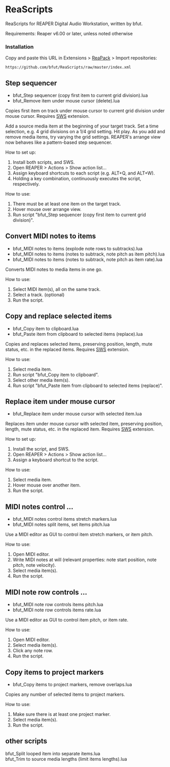 # ReaScripts
ReaScripts for REAPER Digital Audio Workstation, written by bfut. 

Requirements: Reaper v6.00 or later, unless noted otherwise

### Installation
Copy and paste this URL in Extensions > [ReaPack](https://github.com/cfillion/reapack) > Import repositories:

```
https://github.com/bfut/ReaScripts/raw/master/index.xml
```


## Step sequencer
* bfut_Step sequencer (copy first item to current grid division).lua
* bfut_Remove item under mouse cursor (delete).lua

 Copies first item on track under mouse cursor to current grid division under mouse cursor. Requires [SWS](http://www.sws-extension.org) extension.

Add a source media item at the beginning of your target track. Set a time selection, e.g. 4 grid divisions on a 1/4 grid setting. Hit play. As you add and remove media items, try varying the grid settings. REAPER's arrange view now behaves like a pattern-based step sequencer.

How to set up:
  1) Install both scripts, and SWS.
  2) Open REAPER > Actions > Show action list...
  3) Assign keyboard shortcuts to each script (e.g. ALT+Q, and ALT+W).
  4) Holding a key combination, continuously executes the script, respectively.

How to use:
  1) There must be at least one item on the target track.
  2) Hover mouse over arrange view.
  3) Run script "bfut_Step sequencer (copy first item to current grid division)".


## Convert MIDI notes to items
* bfut_MIDI notes to items (explode note rows to subtracks).lua
* bfut_MIDI notes to items (notes to subtrack, note pitch as item pitch).lua
* bfut_MIDI notes to items (notes to subtrack, note pitch as item rate).lua

Converts MIDI notes to media items in one go.

How to use:
  1) Select MIDI item(s), all on the same track.
  2) Select a track. (optional)
  3) Run the script.


## Copy and replace selected items
* bfut_Copy item to clipboard.lua
* bfut_Paste item from clipboard to selected items (replace).lua

Copies and replaces selected items, preserving position, length, mute status, etc. in the replaced items. Requires [SWS](http://www.sws-extension.org) extension.

How to use:
  1) Select media item.
  2) Run script "bfut_Copy item to clipboard".
  3) Select other media item(s).
  4) Run script "bfut_Paste item from clipboard to selected items (replace)".


## Replace item under mouse cursor
* bfut_Replace item under mouse cursor with selected item.lua

Replaces item under mouse cursor with selected item, preserving position, length, mute status, etc. in the replaced item. Requires [SWS](http://www.sws-extension.org/) extension.

How to set up:
  1) Install the script, and SWS.
  2) Open REAPER > Actions > Show action list...
  3) Assign a keyboard shortcut to the script.

How to use:
  1) Select media item.
  2) Hover mouse over another item.
  3) Run the script.


## MIDI notes control ...
* bfut_MIDI notes control items stretch markers.lua
* bfut_MIDI notes split items, set items pitch.lua

Use a MIDI editor as GUI to control item stretch markers, or item pitch.

How to use:
  1) Open MIDI editor.
  2) Write MIDI notes at will (relevant properties: note start position, note pitch, note velocity).
  3) Select media item(s).
  4) Run the script.


## MIDI note row controls ...
* bfut_MIDI note row controls items pitch.lua
* bfut_MIDI note row controls items rate.lua

Use a MIDI editor as GUI to control item pitch, or item rate.

How to use:
  1) Open MIDI editor.
  2) Select media item(s).
  3) Click any note row.
  4) Run the script.


## Copy items to project markers
* bfut_Copy items to project markers, remove overlaps.lua

Copies any number of selected items to project markers.
  
How to use:
  1) Make sure there is at least one project marker.
  2) Select media item(s).
  3) Run the script.
  
  
## other scripts
bfut_Split looped item into separate items.lua  
bfut_Trim to source media lengths (limit items lengths).lua
